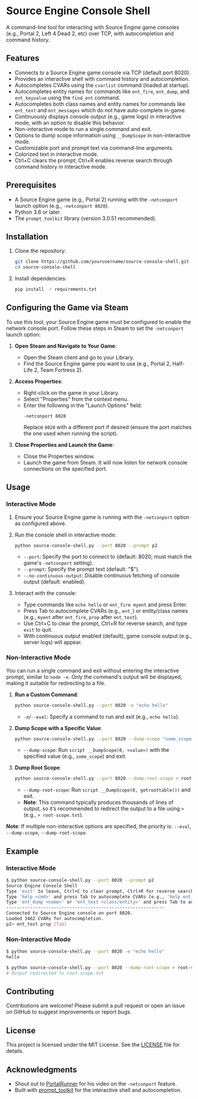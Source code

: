 # Source Engine Console Shell

A command-line tool for interacting with Source Engine game consoles (e.g., Portal 2, Left 4 Dead 2, etc) over TCP, with autocompletion and command history.

## Features
- Connects to a Source Engine game console via TCP (default port 8020).
- Provides an interactive shell with command history and autocompletion.
- Autocompletes CVARs using the `cvarlist` command (loaded at startup).
- Autocompletes entity names for commands like `ent_fire`, `ent_dump`, and `ent_keyvalue` using the `find_ent` command.
- Autocompletes both class names and entity names for commands like `ent_text` and `ent_messages` which do not have auto-complete in-game.
- Continuously displays console output (e.g., game logs) in interactive mode, with an option to disable this behavior.
- Non-interactive mode to run a single command and exit.
- Options to dump scope information using `__DumpScope` in non-interactive mode.
- Customizable port and prompt text via command-line arguments.
- Colorized text in interactive mode.
- Ctrl+C clears the prompt; Ctrl+R enables reverse search through command history in interactive mode.

## Prerequisites
- A Source Engine game (e.g., Portal 2) running with the `-netconport` launch option (e.g., `-netconport 8020`).
- Python 3.6 or later.
- The `prompt_toolkit` library (version 3.0.51 recommended).

## Installation
1. Clone the repository:
   ```bash
   git clone https://github.com/yourusername/source-console-shell.git
   cd source-console-shell
   ```

2. Install dependencies:
   ```bash
   pip install -r requirements.txt
   ```

## Configuring the Game via Steam
To use this tool, your Source Engine game must be configured to enable the network console port. Follow these steps in Steam to set the `-netconport` launch option:

1. **Open Steam and Navigate to Your Game**:
   - Open the Steam client and go to your Library.
   - Find the Source Engine game you want to use (e.g., Portal 2, Half-Life 2, Team Fortress 2).

2. **Access Properties**:
   - Right-click on the game in your Library.
   - Select "Properties" from the context menu.
   - Enter the following in the "Launch Options" field:
     ```
     -netconport 8020
     ```
     Replace `8020` with a different port if desired (ensure the port matches the one used when running the script).

3. **Close Properties and Launch the Game**:
   - Close the Properties window.
   - Launch the game from Steam. It will now listen for network console connections on the specified port.

## Usage
### Interactive Mode
1. Ensure your Source Engine game is running with the `-netconport` option as configured above.

2. Run the console shell in interactive mode:
   ```bash
   python source-console-shell.py --port 8020 --prompt p2
   ```

   - `--port`: Specify the port to connect to (default: 8020; must match the game's `-netconport` setting).
   - `--prompt`: Specify the prompt text (default: "$").
   - `--no-continuous-output`: Disable continuous fetching of console output (default: enabled).

3. Interact with the console:
   - Type commands like `echo hello` or `ent_fire myent` and press Enter.
   - Press Tab to autocomplete CVARs (e.g., `ent_`) or entity/class names (e.g., `myent` after `ent_fire`, `prop` after `ent_text`).
   - Use Ctrl+C to clear the prompt, Ctrl+R for reverse search, and type `exit` to quit.
   - With continuous output enabled (default), game console output (e.g., server logs) will appear.

### Non-Interactive Mode
You can run a single command and exit without entering the interactive prompt, similar to `node -e`. Only the command's output will be displayed, making it suitable for redirecting to a file.

1. **Run a Custom Command**:
   ```bash
   python source-console-shell.py --port 8020 -e "echo hello"
   ```
   - `-e`/`--eval`: Specify a command to run and exit (e.g., `echo hello`).

2. **Dump Scope with a Specific Value**:
   ```bash
   python source-console-shell.py --port 8020 --dump-scope "some_scope"
   ```
   - `--dump-scope`: Run `script __DumpScope(0, <value>)` with the specified value (e.g., `some_scope`) and exit.

3. **Dump Root Scope**:
   ```bash
   python source-console-shell.py --port 8020 --dump-root-scope > root-scope.txt
   ```
   - `--dump-root-scope`: Run `script __DumpScope(0, getroottable())` and exit.
   - **Note**: This command typically produces thousands of lines of output, so it’s recommended to redirect the output to a file using `>` (e.g., `> root-scope.txt`).

**Note**: If multiple non-interactive options are specified, the priority is: `--eval`, `--dump-scope`, `--dump-root-scope`.

## Example
### Interactive Mode
```bash
$ python source-console-shell.py --port 8020 --prompt p2
Source Engine Console Shell
Type 'exit' to leave, Ctrl+C to clear prompt, Ctrl+R for reverse search
Type 'help <cmd>' and press Tab to autocomplete CVARs (e.g., 'help ent_')
Type 'ent_dump <name>' or 'ent_text <class/entity>' and press Tab to autocomplete names (e.g., 'ent_text prop')
------------------------------------------------------------
Connected to Source Engine console on port 8020.
Loaded 3462 CVARs for autocompletion.
p2> ent_text prop [Tab]
```

### Non-Interactive Mode
```bash
$ python source-console-shell.py --port 8020 -e "echo hello"
hello
```

```bash
$ python source-console-shell.py --port 8020 --dump-root-scope > root-scope.txt
# Output redirected to root-scope.txt
```

## Contributing
Contributions are welcome! Please submit a pull request or open an issue on GitHub to suggest improvements or report bugs.

## License
This project is licensed under the MIT License. See the [LICENSE](LICENSE) file for details.

## Acknowledgments
- Shout out to [PortalRunner](https://www.youtube.com/watch?v=-v5vCLLsqbA) for his video on the `-netconport` feature.
- Built with [prompt_toolkit](https://python-prompt-toolkit.readthedocs.io/en/master/) for the interactive shell and autocompletion.
